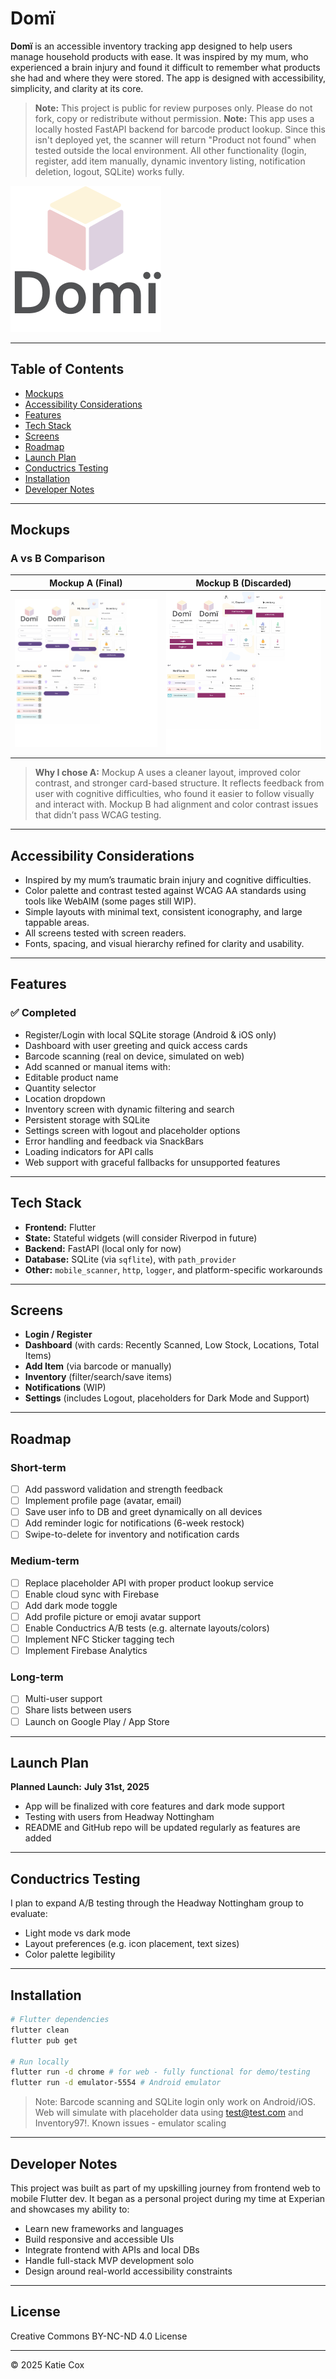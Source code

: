 # Domï

**Domï** is an accessible inventory tracking app designed to help users manage household products with ease. It was inspired by my mum, who experienced a brain injury and found it difficult to remember what products she had and where they were stored. The app is designed with accessibility, simplicity, and clarity at its core.

>**Note:** This project is public for review purposes only. Please do not fork, copy or redistribute without permission.
>**Note:** This app uses a locally hosted FastAPI backend for barcode product lookup. Since this isn't deployed yet, the scanner will return "Product not found" when tested outside the local environment. All other functionality (login, register, add item manually, dynamic inventory listing, notification deletion, logout, SQLite) works fully.

![Domï Logo](frontend/assets/domi_logo.png)

---

## Table of Contents

- [Mockups](#mockups)
- [Accessibility Considerations](#accessibility-considerations)
- [Features](#features)
- [Tech Stack](#tech-stack)
- [Screens](#screens)
- [Roadmap](#roadmap)
- [Launch Plan](#launch-plan)
- [Conductrics Testing](#conductrics-testing)
- [Installation](#installation)
- [Developer Notes](#developer-notes)

---

## Mockups

### A vs B Comparison

| Mockup A (Final)                    | Mockup B (Discarded)                |
| ----------------------------------- | ----------------------------------- |
| ![A](frontend/assets/mock_up_a.png) | ![B](frontend/assets/mock_up_b.png) |

> **Why I chose A:**
> Mockup A uses a cleaner layout, improved color contrast, and stronger card-based structure. It reflects feedback from user with cognitive difficulties, who found it easier to follow visually and interact with.
> Mockup B had alignment and color contrast issues that didn’t pass WCAG testing.

---

## Accessibility Considerations

- Inspired by my mum’s traumatic brain injury and cognitive difficulties.
- Color palette and contrast tested against WCAG AA standards using tools like WebAIM (some pages still WIP).
- Simple layouts with minimal text, consistent iconography, and large tappable areas.
- All screens tested with screen readers.
- Fonts, spacing, and visual hierarchy refined for clarity and usability.

---

## Features

### ✅ Completed

- Register/Login with local SQLite storage (Android & iOS only)
- Dashboard with user greeting and quick access cards
- Barcode scanning (real on device, simulated on web)
- Add scanned or manual items with:
- Editable product name
- Quantity selector
- Location dropdown
- Inventory screen with dynamic filtering and search
- Persistent storage with SQLite
- Settings screen with logout and placeholder options
- Error handling and feedback via SnackBars
- Loading indicators for API calls
- Web support with graceful fallbacks for unsupported features

---

## Tech Stack

- **Frontend:** Flutter
- **State:** Stateful widgets (will consider Riverpod in future)
- **Backend:** FastAPI (local only for now)
- **Database:** SQLite (via `sqflite`), with `path_provider`
- **Other:** `mobile_scanner`, `http`, `logger`, and platform-specific workarounds

---

## Screens

- **Login / Register**
- **Dashboard** (with cards: Recently Scanned, Low Stock, Locations, Total Items)
- **Add Item** (via barcode or manually)
- **Inventory** (filter/search/save items)
- **Notifications** (WIP)
- **Settings** (includes Logout, placeholders for Dark Mode and Support)

---

## Roadmap

### Short-term

- [ ] Add password validation and strength feedback
- [ ] Implement profile page (avatar, email)
- [ ] Save user info to DB and greet dynamically on all devices
- [ ] Add reminder logic for notifications (6-week restock)
- [ ] Swipe-to-delete for inventory and notification cards

### Medium-term

- [ ] Replace placeholder API with proper product lookup service
- [ ] Enable cloud sync with Firebase
- [ ] Add dark mode toggle
- [ ] Add profile picture or emoji avatar support
- [ ] Enable Conductrics A/B tests (e.g. alternate layouts/colors)
- [ ] Implement NFC Sticker tagging tech
- [ ] Implement Firebase Analytics

### Long-term

- [ ] Multi-user support
- [ ] Share lists between users
- [ ] Launch on Google Play / App Store

---

## Launch Plan

**Planned Launch:**
**July 31st, 2025**

- App will be finalized with core features and dark mode support
- Testing with users from Headway Nottingham
- README and GitHub repo will be updated regularly as features are added

---

## Conductrics Testing

I plan to expand A/B testing through the Headway Nottingham group to evaluate:

- Light mode vs dark mode
- Layout preferences (e.g. icon placement, text sizes)
- Color palette legibility

---

## Installation

```bash
# Flutter dependencies
flutter clean
flutter pub get

# Run locally
flutter run -d chrome # for web - fully functional for demo/testing
flutter run -d emulator-5554 # Android emulator
```

> Note: Barcode scanning and SQLite login only work on Android/iOS. Web will simulate with placeholder data using test@test.com and Inventory97!. Known issues - emulator scaling

---

## Developer Notes

This project was built as part of my upskilling journey from frontend web to mobile Flutter dev.
It began as a personal project during my time at Experian and showcases my ability to:

- Learn new frameworks and languages
- Build responsive and accessible UIs
- Integrate frontend with APIs and local DBs
- Handle full-stack MVP development solo
- Design around real-world accessibility constraints

---

## License

Creative Commons BY-NC-ND 4.0 License

---

© 2025 Katie Cox
